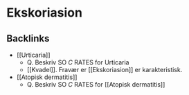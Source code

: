 # Ekskoriasion
## Backlinks
* [[Urticaria]]
	* Q. Beskriv SO *C* RATES for Urticaria 
	* [[Kvadel]]. Fravær er [[Ekskoriasion]] er karakteristisk.
* [[Atopisk dermatitis]]
	* Q. Beskriv SO *C* RATES for [[Atopisk dermatitis]] 

<!-- #anki/tag/med/Derma #anki/deck/Medicine -->

<!-- {BearID:77E58D19-C939-4E9B-8B0F-8A5C9E0C3F17-21842-0000355DCE6EC408} -->
